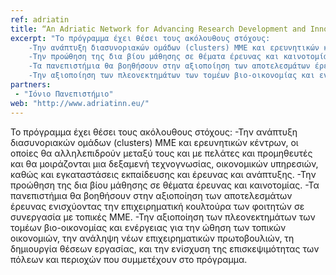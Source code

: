 ```yaml
---
ref: adriatin
title: “An Adriatic Network for Advancing Research Development and Innovation towards the Creation of new Policies for Sustainable Competiveness and Technological Capacity of SMEs”
excerpt: "Το πρόγραμμα έχει θέσει τους ακόλουθους στόχους:
    -Την ανάπτυξη διασυνοριακών ομάδων (clusters) ΜΜΕ και ερευνητικών κέντρων, οι οποίες θα αλληλεπιδρούν μεταξύ τους και με πελάτες και προμηθευτές και θα μοιράζονται μια δεξαμενή τεχνογνωσίας, οικονομικών υπηρεσιών, καθώς και εγκαταστάσεις εκπαίδευσης και έρευνας και ανάπτυξης.
    -Την προώθηση της δια βίου μάθησης σε θέματα έρευνας και καινοτομίας.
    -Τα πανεπιστήμια θα βοηθήσουν στην αξιοποίηση των αποτελεσμάτων έρευνας ενισχύοντας την επιχειρηματική κουλτούρα των φοιτητών σε συνεργασία με τοπικές ΜΜΕ.
    -Την αξιοποίηση των πλεονεκτημάτων των τομέων βιο-οικονομίας και ενέργειας για την ώθηση των τοπικών οικονομιών, την ανάληψη νέων επιχειρηματικών πρωτοβουλιών, τη δημιουργία θέσεων εργασίας, και την ενίσχυση της επισκεψιμότητας των πόλεων και περιοχών που συμμετέχουν στο πρόγραμμα."
partners:
 - "Ιόνιο Πανεπιστήμιο"
web: "http://www.adriatinn.eu/"
---
```


Το πρόγραμμα έχει θέσει τους ακόλουθους στόχους:
    -Την ανάπτυξη διασυνοριακών ομάδων (clusters) ΜΜΕ και ερευνητικών κέντρων, οι οποίες θα αλληλεπιδρούν μεταξύ τους και με πελάτες και προμηθευτές και θα μοιράζονται μια δεξαμενή τεχνογνωσίας, οικονομικών υπηρεσιών, καθώς και εγκαταστάσεις εκπαίδευσης και έρευνας και ανάπτυξης.
    -Την προώθηση της δια βίου μάθησης σε θέματα έρευνας και καινοτομίας.
    -Τα πανεπιστήμια θα βοηθήσουν στην αξιοποίηση των αποτελεσμάτων έρευνας ενισχύοντας την επιχειρηματική κουλτούρα των φοιτητών σε συνεργασία με τοπικές ΜΜΕ.
    -Την αξιοποίηση των πλεονεκτημάτων των τομέων βιο-οικονομίας και ενέργειας για την ώθηση των τοπικών οικονομιών, την ανάληψη νέων επιχειρηματικών πρωτοβουλιών, τη δημιουργία θέσεων εργασίας, και την ενίσχυση της επισκεψιμότητας των πόλεων και περιοχών που συμμετέχουν στο πρόγραμμα.
